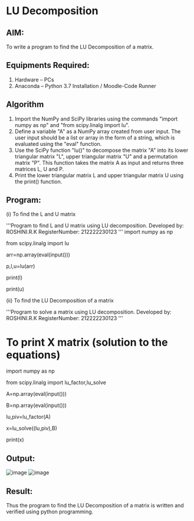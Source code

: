 # LU Decomposition 

## AIM:
To write a program to find the LU Decomposition of a matrix.

## Equipments Required:
1. Hardware – PCs
2. Anaconda – Python 3.7 Installation / Moodle-Code Runner

## Algorithm
1. Import the NumPy and SciPy libraries using the commands "import numpy as np" and "from scipy.linalg import lu".
2. Define a variable "A" as a NumPy array created from user input. The user input should be a list or array in the form of a string, which is evaluated using the "eval" function.
3. Use the SciPy function "lu()" to decompose the matrix "A" into its lower triangular matrix "L", upper triangular matrix "U" and a permutation matrix "P". This function takes the matrix A as input and returns three matrices L, U and P.
4. Print the lower triangular matrix L and upper triangular matrix U using the print() function.

## Program:
(i) To find the L and U matrix


'''Program to find L and U matrix using LU decomposition.
Developed by: ROSHINI.R.K
RegisterNumber: 212222230123
'''
import numpy as np

from scipy.linalg import lu

arr=np.array(eval(input()))

p,l,u=lu(arr)

print(l)

print(u)


(ii) To find the LU Decomposition of a matrix


'''Program to solve a matrix using LU decomposition.
Developed by:  ROSHINI.R.K
RegisterNumber: 212222230123
'''
# To print X matrix (solution to the equations)

import numpy as np

from scipy.linalg import lu_factor,lu_solve

A=np.array(eval(input()))

B=np.array(eval(input()))

lu,piv=lu_factor(A)

x=lu_solve((lu,piv),B)

print(x)

## Output:
![image](https://user-images.githubusercontent.com/118956165/232179852-127ee67e-9386-4534-8e11-afad14273116.png)
![image](https://user-images.githubusercontent.com/118956165/232179873-884b1558-ef55-46bd-b360-43f119a530dd.png)



## Result:
Thus the program to find the LU Decomposition of a matrix is written and verified using python programming.

